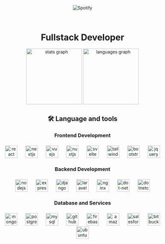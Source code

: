 &nbsp;<div align="center">
  ![Spotify](https://novatorem.vercel.app/api/spotify?background_color=0d1117&border_color=ffffff)
</div>
<!-- <img align="left" src="https://user-images.githubusercontent.com/65187002/144930161-2f783401-8d27-4fdf-a2f7-cc0ba32f1f1f.gif" width="20%" style="display:inline;"><img align="right" src="https://user-images.githubusercontent.com/65187002/144930161-2f783401-8d27-4fdf-a2f7-cc0ba32f1f1f.gif" width="20%" style="display:inline;"> -->
<br>

<h1 align="center">Fullstack Developer</h1>

<div align="center">
  <img src="https://github-readme-stats.vercel.app/api?username=awesomedev77&theme=tokyonight&hide_border=true&include_all_commits=true&count_private=true" height="180" alt="stats graph"  />
  <img src="https://github-readme-stats.vercel.app/api/top-langs/?username=awesomedev77&theme=tokyonight&hide_border=true&include_all_commits=true&count_private=true&layout=compact" height="180" alt="languages graph"  />
</div>



<h2 align="center">🛠 Language and tools</h2>

###

<h3 align="center">Frontend Development</h4>

###

<div align="center">
  <img src="https://skillicons.dev/icons?i=react" height="40" title="React" alt="react logo"  />
  <img width="18" />
  <img src="https://skillicons.dev/icons?i=nextjs" height="40" title="NextJS" alt="nextjs logo"  />
  <img width="18" />
  <img src="https://skillicons.dev/icons?i=vue" height="40" title="VueJS" alt="vuejs logo"  />
  <img width="18" />
  <img src="https://skillicons.dev/icons?i=nuxtjs" height="40" title="NuxtJS" alt="nuxtjs logo"  />
  <img width="18" />
  <img src="https://skillicons.dev/icons?i=svelte" height="40" title="Svelte" alt="svelte logo"  />
  <img width="18" />
  <img src="https://cdn.simpleicons.org/tailwindcss/06B6D4" height="40" title="TailwindCSS" alt="tailwindcss logo"  />
  <img width="18" />
  <img src="https://skillicons.dev/icons?i=bootstrap" height="40" title="BootStrap" alt="bootstrap logo"  />
  <img width="18" />
  <img src="https://skillicons.dev/icons?i=jquery" height="40" title="jQuery" alt="jquery logo"  />
</div>

###

<h3 align="center">Backend Development</h4>

###

<div align="center">
  <img src="https://cdn.simpleicons.org/nodedotjs/339933" height="40" title="NodeJS" alt="nodejs logo"  />
  <img width="18" />
  <img src="https://skillicons.dev/icons?i=express" height="40" title="ExpressJS" alt="express logo"  />
  <img width="18" />
  <img src="https://skillicons.dev/icons?i=django" height="40" title="Django" alt="django logo"  />
  <img width="18" />
  <img src="https://cdn.simpleicons.org/laravel/FF2D20" height="40" title="Laravel" alt="laravel logo"  />
  <img width="18" />
  <img src="https://skillicons.dev/icons?i=nginx" height="40" title="Nginx" alt="nginx logo"  />
  <img width="18" />
  <img src="https://skillicons.dev/icons?i=dotnet" height="40" title="Dotnet" alt="dot-net logo"  />
  <img width="18" />
  <img src="https://cdn.jsdelivr.net/gh/devicons/devicon/icons/dotnetcore/dotnetcore-original.svg" title="DotnetCore" height="40" alt="dotnetcore logo"  />
</div>

###

<h3 align="center">Database and Services</h4>

###

<div align="center">
  <img src="https://skillicons.dev/icons?i=mongodb" height="40" title="MongoDB" alt="mongodb logo"  />
  <img width="18" />
  <img src="https://skillicons.dev/icons?i=postgres" height="40" title="postgresql" alt="postgresql logo"  />
  <img width="18" />
  <img src="https://skillicons.dev/icons?i=mysql" height="40" title="mysql" alt="mysql logo"  />
  <img width="18" />
  <img src="https://skillicons.dev/icons?i=github" height="40" title="Github" alt="github logo"  />
  <img width="18" />
  <img src="https://cdn.simpleicons.org/firebase/FFCA28" height="40" title="Firebase" alt="firebase logo"  />
  <img width="18" />
  <img src="https://skillicons.dev/icons?i=aws" height="40" title="Amazon" alt="amazonwebservices logo"  />
  <img width="18" />
  <img src="https://cdn.jsdelivr.net/gh/devicons/devicon/icons/salesforce/salesforce-original.svg" height="40" alt="salesforce logo"  />
  <img width="18" />
  <img src="https://cdn.jsdelivr.net/gh/devicons/devicon/icons/bitbucket/bitbucket-original.svg" height="40" title="BitBucket" alt="bitbucket logo"  />
  <img width="18" />
  <img src="https://cdn.jsdelivr.net/gh/devicons/devicon/icons/ubuntu/ubuntu-plain.svg" title="Ubuntu" height="40" alt="ubuntu logo"  />
  <img width="18" />
</div>

###
